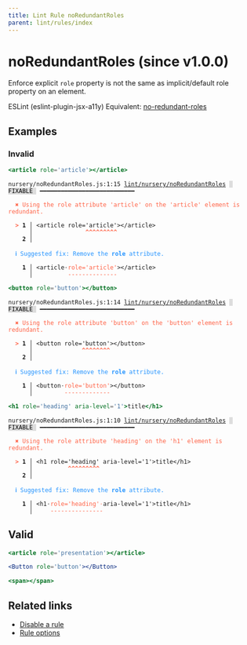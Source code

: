 ```yaml
---
title: Lint Rule noRedundantRoles
parent: lint/rules/index
---
```


# noRedundantRoles (since v1.0.0)

Enforce explicit `role` property is not the same as implicit/default role property on an element.

ESLint (eslint-plugin-jsx-a11y) Equivalent: [no-redundant-roles](https://github.com/evcohen/eslint-plugin-jsx-a11y/blob/main/docs/rules/no-redundant-roles.md)

## Examples

### Invalid

```jsx
<article role='article'></article>
```

<pre class="language-text"><code class="language-text">nursery/noRedundantRoles.js:1:15 <a href="https://biomejs.dev/lint/rules/noRedundantRoles">lint/nursery/noRedundantRoles</a> <span style="color: #000; background-color: #ddd;"> FIXABLE </span> ━━━━━━━━━━━━━━━━━━━━━━━━━━━

<strong><span style="color: Tomato;">  </span></strong><strong><span style="color: Tomato;">✖</span></strong> <span style="color: Tomato;">Using the role attribute 'article' on the 'article' element is redundant.</span>
  
<strong><span style="color: Tomato;">  </span></strong><strong><span style="color: Tomato;">&gt;</span></strong> <strong>1 │ </strong>&lt;article role='article'&gt;&lt;/article&gt;
   <strong>   │ </strong>              <strong><span style="color: Tomato;">^</span></strong><strong><span style="color: Tomato;">^</span></strong><strong><span style="color: Tomato;">^</span></strong><strong><span style="color: Tomato;">^</span></strong><strong><span style="color: Tomato;">^</span></strong><strong><span style="color: Tomato;">^</span></strong><strong><span style="color: Tomato;">^</span></strong><strong><span style="color: Tomato;">^</span></strong><strong><span style="color: Tomato;">^</span></strong>
    <strong>2 │ </strong>
  
<strong><span style="color: rgb(38, 148, 255);">  </span></strong><strong><span style="color: rgb(38, 148, 255);">ℹ</span></strong> <span style="color: rgb(38, 148, 255);">Suggested fix</span><span style="color: rgb(38, 148, 255);">: </span><span style="color: rgb(38, 148, 255);">Remove the </span><span style="color: rgb(38, 148, 255);"><strong>role</strong></span><span style="color: rgb(38, 148, 255);"> attribute.</span>
  
<strong>  </strong><strong>  1 │ </strong>&lt;article<span style="opacity: 0.8;">·</span><span style="color: Tomato;">r</span><span style="color: Tomato;">o</span><span style="color: Tomato;">l</span><span style="color: Tomato;">e</span><span style="color: Tomato;">=</span><span style="color: Tomato;">'</span><span style="color: Tomato;">a</span><span style="color: Tomato;">r</span><span style="color: Tomato;">t</span><span style="color: Tomato;">i</span><span style="color: Tomato;">c</span><span style="color: Tomato;">l</span><span style="color: Tomato;">e</span><span style="color: Tomato;">'</span>&gt;&lt;/article&gt;
<strong>  </strong><strong>    │ </strong>         <span style="color: Tomato;">-</span><span style="color: Tomato;">-</span><span style="color: Tomato;">-</span><span style="color: Tomato;">-</span><span style="color: Tomato;">-</span><span style="color: Tomato;">-</span><span style="color: Tomato;">-</span><span style="color: Tomato;">-</span><span style="color: Tomato;">-</span><span style="color: Tomato;">-</span><span style="color: Tomato;">-</span><span style="color: Tomato;">-</span><span style="color: Tomato;">-</span><span style="color: Tomato;">-</span>           
</code></pre>

```jsx
<button role='button'></button>
```

<pre class="language-text"><code class="language-text">nursery/noRedundantRoles.js:1:14 <a href="https://biomejs.dev/lint/rules/noRedundantRoles">lint/nursery/noRedundantRoles</a> <span style="color: #000; background-color: #ddd;"> FIXABLE </span> ━━━━━━━━━━━━━━━━━━━━━━━━━━━

<strong><span style="color: Tomato;">  </span></strong><strong><span style="color: Tomato;">✖</span></strong> <span style="color: Tomato;">Using the role attribute 'button' on the 'button' element is redundant.</span>
  
<strong><span style="color: Tomato;">  </span></strong><strong><span style="color: Tomato;">&gt;</span></strong> <strong>1 │ </strong>&lt;button role='button'&gt;&lt;/button&gt;
   <strong>   │ </strong>             <strong><span style="color: Tomato;">^</span></strong><strong><span style="color: Tomato;">^</span></strong><strong><span style="color: Tomato;">^</span></strong><strong><span style="color: Tomato;">^</span></strong><strong><span style="color: Tomato;">^</span></strong><strong><span style="color: Tomato;">^</span></strong><strong><span style="color: Tomato;">^</span></strong><strong><span style="color: Tomato;">^</span></strong>
    <strong>2 │ </strong>
  
<strong><span style="color: rgb(38, 148, 255);">  </span></strong><strong><span style="color: rgb(38, 148, 255);">ℹ</span></strong> <span style="color: rgb(38, 148, 255);">Suggested fix</span><span style="color: rgb(38, 148, 255);">: </span><span style="color: rgb(38, 148, 255);">Remove the </span><span style="color: rgb(38, 148, 255);"><strong>role</strong></span><span style="color: rgb(38, 148, 255);"> attribute.</span>
  
<strong>  </strong><strong>  1 │ </strong>&lt;button<span style="opacity: 0.8;">·</span><span style="color: Tomato;">r</span><span style="color: Tomato;">o</span><span style="color: Tomato;">l</span><span style="color: Tomato;">e</span><span style="color: Tomato;">=</span><span style="color: Tomato;">'</span><span style="color: Tomato;">b</span><span style="color: Tomato;">u</span><span style="color: Tomato;">t</span><span style="color: Tomato;">t</span><span style="color: Tomato;">o</span><span style="color: Tomato;">n</span><span style="color: Tomato;">'</span>&gt;&lt;/button&gt;
<strong>  </strong><strong>    │ </strong>        <span style="color: Tomato;">-</span><span style="color: Tomato;">-</span><span style="color: Tomato;">-</span><span style="color: Tomato;">-</span><span style="color: Tomato;">-</span><span style="color: Tomato;">-</span><span style="color: Tomato;">-</span><span style="color: Tomato;">-</span><span style="color: Tomato;">-</span><span style="color: Tomato;">-</span><span style="color: Tomato;">-</span><span style="color: Tomato;">-</span><span style="color: Tomato;">-</span>          
</code></pre>

```jsx
<h1 role='heading' aria-level='1'>title</h1>
```

<pre class="language-text"><code class="language-text">nursery/noRedundantRoles.js:1:10 <a href="https://biomejs.dev/lint/rules/noRedundantRoles">lint/nursery/noRedundantRoles</a> <span style="color: #000; background-color: #ddd;"> FIXABLE </span> ━━━━━━━━━━━━━━━━━━━━━━━━━━━

<strong><span style="color: Tomato;">  </span></strong><strong><span style="color: Tomato;">✖</span></strong> <span style="color: Tomato;">Using the role attribute 'heading' on the 'h1' element is redundant.</span>
  
<strong><span style="color: Tomato;">  </span></strong><strong><span style="color: Tomato;">&gt;</span></strong> <strong>1 │ </strong>&lt;h1 role='heading' aria-level='1'&gt;title&lt;/h1&gt;
   <strong>   │ </strong>         <strong><span style="color: Tomato;">^</span></strong><strong><span style="color: Tomato;">^</span></strong><strong><span style="color: Tomato;">^</span></strong><strong><span style="color: Tomato;">^</span></strong><strong><span style="color: Tomato;">^</span></strong><strong><span style="color: Tomato;">^</span></strong><strong><span style="color: Tomato;">^</span></strong><strong><span style="color: Tomato;">^</span></strong><strong><span style="color: Tomato;">^</span></strong>
    <strong>2 │ </strong>
  
<strong><span style="color: rgb(38, 148, 255);">  </span></strong><strong><span style="color: rgb(38, 148, 255);">ℹ</span></strong> <span style="color: rgb(38, 148, 255);">Suggested fix</span><span style="color: rgb(38, 148, 255);">: </span><span style="color: rgb(38, 148, 255);">Remove the </span><span style="color: rgb(38, 148, 255);"><strong>role</strong></span><span style="color: rgb(38, 148, 255);"> attribute.</span>
  
<strong>  </strong><strong>  1 │ </strong>&lt;h1<span style="opacity: 0.8;">·</span><span style="color: Tomato;">r</span><span style="color: Tomato;">o</span><span style="color: Tomato;">l</span><span style="color: Tomato;">e</span><span style="color: Tomato;">=</span><span style="color: Tomato;">'</span><span style="color: Tomato;">h</span><span style="color: Tomato;">e</span><span style="color: Tomato;">a</span><span style="color: Tomato;">d</span><span style="color: Tomato;">i</span><span style="color: Tomato;">n</span><span style="color: Tomato;">g</span><span style="color: Tomato;">'</span><span style="opacity: 0.8;"><span style="color: Tomato;">·</span></span>aria-level='1'&gt;title&lt;/h1&gt;
<strong>  </strong><strong>    │ </strong>    <span style="color: Tomato;">-</span><span style="color: Tomato;">-</span><span style="color: Tomato;">-</span><span style="color: Tomato;">-</span><span style="color: Tomato;">-</span><span style="color: Tomato;">-</span><span style="color: Tomato;">-</span><span style="color: Tomato;">-</span><span style="color: Tomato;">-</span><span style="color: Tomato;">-</span><span style="color: Tomato;">-</span><span style="color: Tomato;">-</span><span style="color: Tomato;">-</span><span style="color: Tomato;">-</span><span style="color: Tomato;">-</span>                         
</code></pre>

## Valid

```jsx
<article role='presentation'></article>
```

```jsx
<Button role='button'></Button>
```

```jsx
<span></span>
```

## Related links

- [Disable a rule](/linter/#disable-a-lint-rule)
- [Rule options](/linter/#rule-options)
